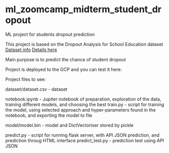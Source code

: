 # ml_zoomcamp_midterm_student_dropout
ML project for students dropout prediction

This project is based on the Dropout Analysis for School Education dataset
[Dataset info](https://www.kaggle.com/code/jeevabharathis/student-dropout-analysis-for-school-education)
[Details here](https://www.mdpi.com/2306-5729/7/11/146)

Main purpose is to predict the chance of student dropout


Project is deployed to the GCP and you can test it here:


Project files to see:

dataset/dataset.csv - dataset

notebook.ipynb - Jupiter notebook of preparation, exploration of the data, training different models, and choosing the best
train.py - script for training the model, using selected approach and hyper-parameters found in the notebook, and exporting the model to file

model/model.bin - model and DictVectoriser stored by pickle

predict.py - script for running flask server, with API JSON prediction, and prediction throug HTML interface
predict_test.py - prediction test using API JSON

